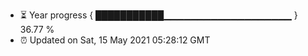 - ⏳ Year progress { ███████████▁▁▁▁▁▁▁▁▁▁▁▁▁▁▁▁▁▁▁ } 36.77 %
- ⏰ Updated on Sat, 15 May 2021 05:28:12 GMT

